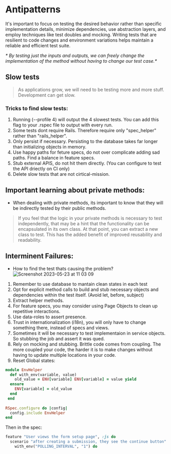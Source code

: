 # Antipatterns

It's important to focus on testing the desired behavior rather than specific implementation details, minimize dependencies, use abstraction layers, and employ techniques like test doubles and mocking. Writing tests that are resilient to code changes and environment variations helps maintain a reliable and efficient test suite.

_* By testing just the inputs and outputs, we can freely change the implementation of the method without having to change our test case.*_

## Slow tests
> As applications grow, we will need to be testing more and more stuff. Development can get slow.

### Tricks to find slow tests:
1. Running (--profile 4) will output the 4 slowest tests. You can add this flag to your .rspec file to output with every run. <br>
2. Some tests dont require Rails. Therefore require only "spec_helper" rather than "rails_helper".
3. Only persist if necessary. Persisting to the database takes far longer than initializing objects in memory.
4. Use happy paths for feture specs, do not over complicate adding sad paths. Find a balance in feature specs.
5. Stub external APIS, do not hit them directly. (You can configure to test the API driectly on CI only)
6. Delete slow tests that are not cirtical-mission.

## Important learning about private methods:
- When dealing with private methods, its important to know that they will be indirectly tested by their public methods. 
> If you feel that the logic in your private methods is necessary to test independently, that may be a hint that the functionality can be encapsulated in its own class. At that point, you can extract a new class to test. This has the added benefit of improved reusability and readability.


## Interminent Failures:
- How to find the test thats causing the problem?
![Screenshot 2023-05-23 at 11 03 09](https://github.com/daniel-enqz/ruby-corners-100/assets/72522628/f489a859-b3b4-40eb-bb78-0f4be8b1e83d)

1. Remember to use database to mantain clean states in each test
2. Opt for explicit method calls to build and stub necessary objects and dependencies within the test itself. (Avoid let, before, subject)
3. Extract helper methods.
4. For feature specs, you may consider using Page Objects to clean up repetitive interactions.
5. Use data-roles to assert presence.
6. Trust in  internationalization (i18n), you will only have to change something there, instead of specs and views.
7. Sometimes it will be necessary to test implementaion in service objects. So stubbing the job and assert it was qued.
8. Rely on mocking and stubbing. Brittle code comes from coupling. The more coupled your code, the harder it is to make changes without having to update multiple locations in your code. 
9. Reset Global states:

```ruby
module EnvHelper
  def with_env(variable, value)
    old_value = ENV[variable] ENV[variable] = value yield
  ensure
    ENV[variable] = old_value 
  end
 end
   
RSpec.configure do |config| 
  config.include EnvHelper
end
```
Then in the spec:
```ruby
feature "User views the form setup page", :js do
  scenario "after creating a submission, they see the continue button" do
    with_env("POLLING_INTERVAL", "1") do
```

